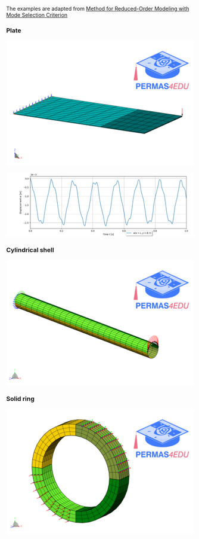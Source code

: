 The examples are adapted from [Method for Reduced-Order Modeling with Mode Selection Criterion](https://doi.org/10.2514/1.J064414)

### Plate 
![nonmatching mesh](nonmatching_mesh.png)

![Transient  response](Transient_response.png)

### Cylindrical shell

![Cylindrical shell](cylindrical_shell.png)

### Solid ring

![Solid ring](ring_model.png)
